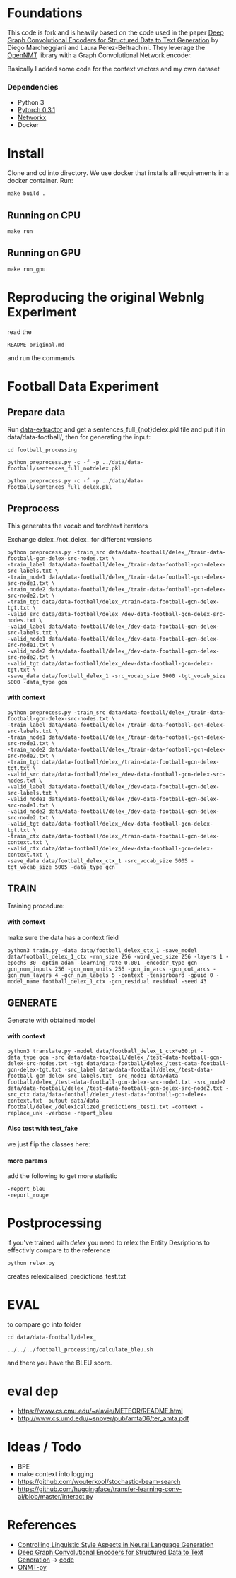 # Foundations
This code is fork and is heavily based on the code used in the paper [Deep Graph Convolutional Encoders for Structured Data to Text Generation](http://aclweb.org/anthology/W18-6501) by Diego Marcheggiani and Laura Perez-Beltrachini. They leverage the [OpenNMT](https://github.com/OpenNMT/OpenNMT-py) library with a Graph Convolutional Network encoder.

Basically I added some code for the context vectors and my own dataset

### Dependencies
 - Python 3
 - [Pytorch 0.3.1](https://pytorch.org/get-started/locally/)
 - [Networkx](https://networkx.github.io) 
 - Docker

# Install
Clone and cd into directory. We use docker that installs all requirements in a docker container. Run:
	
	make build .

## Running on CPU

	make run 

## Running on GPU

	make run_gpu

# Reproducing the original Webnlg Experiment
read the 

	README-original.md

and run the commands

# Football Data Experiment

## Prepare data
Run [data-extractor]() and get a sentences_full_{not}delex.pkl file and put it in data/data-football/, then for generating the input:
	
	cd football_processing

	python preprocess.py -c -f -p ../data/data-football/sentences_full_notdelex.pkl

	python preprocess.py -c -f -p ../data/data-football/sentences_full_delex.pkl


## Preprocess
This generates the vocab and torchtext iterators

Exchange delex_/not_delex_ for different versions

	python preprocess.py -train_src data/data-football/delex_/train-data-football-gcn-delex-src-nodes.txt \
	-train_label data/data-football/delex_/train-data-football-gcn-delex-src-labels.txt \
	-train_node1 data/data-football/delex_/train-data-football-gcn-delex-src-node1.txt \
	-train_node2 data/data-football/delex_/train-data-football-gcn-delex-src-node2.txt \
	-train_tgt data/data-football/delex_/train-data-football-gcn-delex-tgt.txt \
	-valid_src data/data-football/delex_/dev-data-football-gcn-delex-src-nodes.txt \
	-valid_label data/data-football/delex_/dev-data-football-gcn-delex-src-labels.txt \
	-valid_node1 data/data-football/delex_/dev-data-football-gcn-delex-src-node1.txt \
	-valid_node2 data/data-football/delex_/dev-data-football-gcn-delex-src-node2.txt \
	-valid_tgt data/data-football/delex_/dev-data-football-gcn-delex-tgt.txt \
	-save_data data/football_delex_1 -src_vocab_size 5000 -tgt_vocab_size 5000 -data_type gcn 


#### with context
	python preprocess.py -train_src data/data-football/delex_/train-data-football-gcn-delex-src-nodes.txt \
	-train_label data/data-football/delex_/train-data-football-gcn-delex-src-labels.txt \
	-train_node1 data/data-football/delex_/train-data-football-gcn-delex-src-node1.txt \
	-train_node2 data/data-football/delex_/train-data-football-gcn-delex-src-node2.txt \
	-train_tgt data/data-football/delex_/train-data-football-gcn-delex-tgt.txt \
	-valid_src data/data-football/delex_/dev-data-football-gcn-delex-src-nodes.txt \
	-valid_label data/data-football/delex_/dev-data-football-gcn-delex-src-labels.txt \
	-valid_node1 data/data-football/delex_/dev-data-football-gcn-delex-src-node1.txt \
	-valid_node2 data/data-football/delex_/dev-data-football-gcn-delex-src-node2.txt \
	-valid_tgt data/data-football/delex_/dev-data-football-gcn-delex-tgt.txt \
	-train_ctx data/data-football/delex_/train-data-football-gcn-delex-context.txt \
	-valid_ctx data/data-football/delex_/dev-data-football-gcn-delex-context.txt \
	-save_data data/football_delex_ctx_1 -src_vocab_size 5005 -tgt_vocab_size 5005 -data_type gcn 

## TRAIN
Training procedure:

#### with context
make sure the data has a context field

	python3 train.py -data data/football_delex_ctx_1 -save_model data/football_delex_1_ctx -rnn_size 256 -word_vec_size 256 -layers 1 -epochs 30 -optim adam -learning_rate 0.001 -encoder_type gcn -gcn_num_inputs 256 -gcn_num_units 256 -gcn_in_arcs -gcn_out_arcs -gcn_num_layers 4 -gcn_num_labels 5 -context -tensorboard -gpuid 0 -model_name football_delex_1_ctx -gcn_residual residual -seed 43


## GENERATE
Generate with obtained model

#### with context

	python3 translate.py -model data/football_delex_1_ctx*e30.pt -data_type gcn -src data/data-football/delex_/test-data-football-gcn-delex-src-nodes.txt -tgt data/data-football/delex_/test-data-football-gcn-delex-tgt.txt -src_label data/data-football/delex_/test-data-football-gcn-delex-src-labels.txt -src_node1 data/data-football/delex_/test-data-football-gcn-delex-src-node1.txt -src_node2 data/data-football/delex_/test-data-football-gcn-delex-src-node2.txt -src_ctx data/data-football/delex_/test-data-football-gcn-delex-context.txt -output data/data-football/delex_/delexicalized_predictions_test1.txt -context -replace_unk -verbose -report_bleu 

#### Also test with test_fake
we just flip the classes here:

	

#### more params
add the following to get more statistic
	
	-report_bleu
	-report_rouge
	
# Postprocessing
if you've trained with *delex* you need to relex the Entity Desriptions to effectivly compare to the reference

	python relex.py 

creates relexicalised_predictions_test.txt

# EVAL
to compare go into folder

	cd data/data-football/delex_

	../../../football_processing/calculate_bleu.sh

and there you have the BLEU score.

# eval dep
* https://www.cs.cmu.edu/~alavie/METEOR/README.html
* http://www.cs.umd.edu/~snover/pub/amta06/ter_amta.pdf

# Ideas / Todo
* BPE
* make context into logging
* https://github.com/wouterkool/stochastic-beam-search
* https://github.com/huggingface/transfer-learning-conv-ai/blob/master/interact.py

# References

* [Controlling Linguistic Style Aspects in Neural Language Generation
](https://arxiv.org/abs/1707.02633)
* [Deep Graph Convolutional Encoders for Structured Data to Text Generation](http://aclweb.org/anthology/W18-6501) -> [code](https://github.com/diegma/graph-2-text)
* [ONMT-py](https://github.com/OpenNMT/OpenNMT-py/tree/master/onmt)